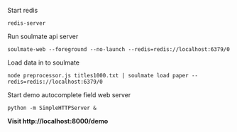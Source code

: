 Start redis

    redis-server

Run soulmate api server

    soulmate-web --foreground --no-launch --redis=redis://localhost:6379/0

Load data in to soulmate

    node preprocessor.js titles1000.txt | soulmate load paper --redis=redis://localhost:6379/0

Start demo autocomplete field web server

    python -m SimpleHTTPServer &


**Visit http://localhost:8000/demo**

